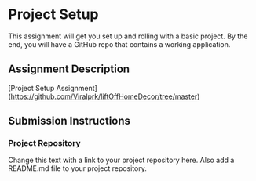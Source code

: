 # Project Setup
This assignment will get you set up and rolling with a basic project. By the end, you will have a GitHub repo that contains a working application.

## Assignment Description
[Project Setup Assignment] (https://github.com/Viralprk/liftOffHomeDecor/tree/master)

## Submission Instructions

### Project Repository
Change this text with a link to your project repository here. Also add a README.md file to your project repository.
